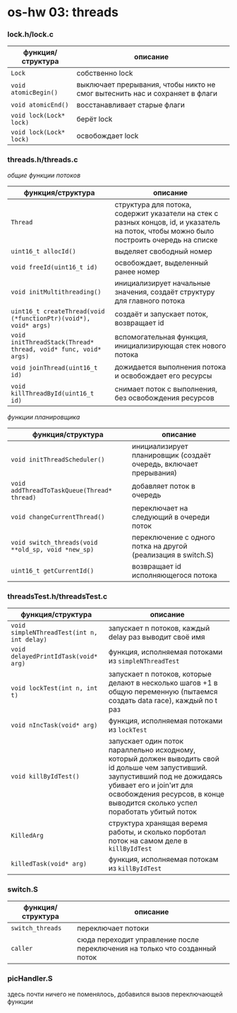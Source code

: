 # os-hw 03: threads


### lock.h/lock.c

**функция/структура** | **описание**
---|---
`Lock` | собственно lock
`void atomicBegin()` | выключает прерывания, чтобы никто не смог вытеснить нас и сохраняет в флаги
`void atomicEnd()` | восстанавливает старые флаги
`void lock(Lock* lock)` | берёт lock
`void lock(Lock* lock)` | освобождает lock

### threads.h/threads.c

*общие функции потоков*

**функция/структура** | **описание**
---|---
`Thread` | структура для потока, содержит указатели на стек с разных концов, id, и указатель на поток, чтобы можно было построить очередь на списке
`uint16_t allocId()` | выделяет свободный номер
`void freeId(uint16_t id)` | освобождает, выделенный ранее номер
`void initMultithreading()` | инициализирует начальные значения, создаёт структуру для главного потока
`uint16_t createThread(void (*functionPtr)(void*), void* args)` | создаёт и запускает поток, возвращает id
`void initThreadStack(Thread* thread, void* func, void* args)` | вспомогательная функция, инициализирующая стек нового потока
`void joinThread(uint16_t id)` | дожидается выполнения потока и освобождает его ресурсы
`void killThreadById(uint16_t id)` | снимает поток с выполнения, без освобождения ресурсов

*функции планировщика*

**функция/структура** | **описание**
---|---
`void initThreadScheduler()` | инициализирует планировщик (создаёт очередь, включает прерывания)
`void addThreadToTaskQueue(Thread* thread)` | добавляет поток в очередь
`void changeCurrentThread()` | переключает на следующий в очереди поток
`void switch_threads(void **old_sp, void *new_sp)` | переключение с одного потка на другой (реализация в switch.S)
`uint16_t getCurrentId()` | возвращает id исполняющегося потока

### threadsTest.h/threadsTest.c

**функция/структура** | **описание**
---|---
`void simpleNThreadTest(int n, int delay)` | запускает n потоков, каждый delay раз выводит своё имя
`void delayedPrintIdTask(void* arg)` | функция, исполняемая потоками из `simpleNThreadTest`
`void lockTest(int n, int t)` | запускает n потоков, которые делают в несколько шагов +1 в общую переменную (пытаемся создать data race), каждый по t раз
`void nIncTask(void* arg)` | функция, исполняемая потоками из `lockTest`
`void killByIdTest()` | запускает один поток параллельно исходному, который должен выводить свой id дольше чем запустивший.   заупустивший под не дожидаясь убивает его и join'ит для освобождения ресурсов, в конце выводится сколько успел поработать убитый поток
`KilledArg` | структура хранящая веремя работы, и сколько порботал поток на самом деле в `killByIdTest`
`killedTask(void* arg)` | функция, исполняемая потокам из `killByIdTest`

### switch.S
**функция/структура** | **описание**
---|---
`switch_threads` | переключает потоки
`caller` | сюда переходит управление после переключения на только что созданный поток

### picHandler.S
здесь почти ничего не поменялось, добавился вызов переключающей функции 
